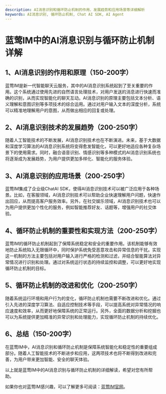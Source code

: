 ```yaml
---
description: AI消息识别和循环防止机制的作用、发展趋势和应用场景等详细解析
keywords: AI消息识别, 循环防止机制, Chat AI SDK, AI Agent
---
```

# 蓝莺IM中的AI消息识别与循环防止机制详解

## 1、AI消息识别的作用和原理（150-200字）
蓝莺IM是新一代智能聊天云服务，其中的AI消息识别系统起到了至关重要的作用。这个系统通过使用先进的自然语言处理技术，对用户发送的消息进行快速而准确的识别，从而实现智能化的聊天互动。AI消息识别的原理主要包括文本分析、语义理解和意图识别等多项技术的综合运用。通过对用户输入文本的深度分析，系统可以精准地理解用户的意图，从而做出相应的回复或处理。

## 2、AI消息识别技术的发展趋势（200-250字）
随着人工智能技术的不断发展，AI消息识别技术也在不断演进。未来，基于大数据和深度学习算法的AI消息识别系统将变得愈发智能化，可以更好地适应各种复杂场景下的使用需求。同时，融合语音识别、情感识别等多种模式的AI消息识别系统也将逐渐成为发展趋势，为用户提供更加多样化、智能化的服务体验。

## 3、AI消息识别的应用场景（200-250字）
蓝莺IM集成了企业级ChatAI SDK，使得AI消息识别技术可以被广泛应用于各种场景。比如，在客服领域，AI消息识别技术可以帮助企业快速理解用户问题，快速作出回应，从而提高客户服务效率。另外，在社交娱乐领域，AI消息识别技术也可以为用户提供更加个性化的服务，例如智能推荐好友、话题等，增强用户的社交体验。

## 4、循环防止机制的重要性和实现方法（200-250字）
蓝莺IM的循环防止机制起到了保障系统稳定和安全的重要作用。该机制能够有效地防止系统陷入无限循环中，同时保护系统免受恶意攻击和异常信息的干扰。实现这一机制的方法主要包括对用户输入进行严格的检测和过滤，并结合智能算法对异常情况进行识别和处理。通过对系统运行状态的持续监控和调整，可以更好地实现循环防止机制的目标。

## 5、循环防止机制的改进和优化（200-250字）
随着系统运行环境和用户行为的变化，循环防止机制也需要不断改进和优化。通过引入先进的深度学习算法、自适应控制技术等手段，可以提高系统对异常情况的响应速度和效率，从而更好地保障系统的正常运行。另外，全面的数据分析和挖掘也可以为系统提供更加精准的异常识别和处理能力，实现循环防止机制的持续优化。

## 6、总结（150-200字）
在蓝莺IM中，AI消息识别和循环防止机制是保障系统智能化和稳定性的重要组成部分。随着人工智能技术的不断进步和应用，这两项技术也将不断得到改进和完善，为用户带来更加智能、安全的聊天体验。

以上就是蓝莺IM中的AI消息识别与循环防止机制的详细解读，希望对您有所帮助。

如果你也对蓝莺IM感兴趣，可以了解更多可阅读：[蓝莺IM官网](https://www.lanyingim.com)。